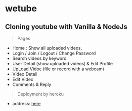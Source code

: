 # wetube
## Cloning youtube with Vanilla & NodeJs

> Pages 
- Home : Show all uploaded videos.
- Login / Join / Logout / Change Password
- Search videos by keyword
- User Detail (show uploaded videos) & Edit Profile
- UpLoad Vidoe (file or record with a webcam)
- Video Detail
- Edit Video
- Comments & Reply

> Deployment by heroku
- address: [here](https://peaceful-citadel-70088.herokuapp.com/)
